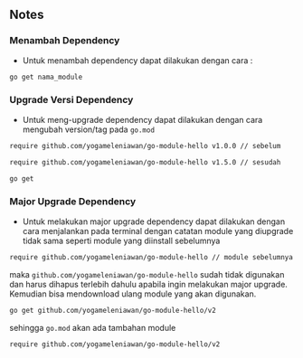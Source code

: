 ## Notes

### Menambah Dependency

- Untuk menambah dependency dapat dilakukan dengan cara :
```bash 
go get nama_module
```

### Upgrade Versi Dependency

- Untuk meng-upgrade dependency dapat dilakukan dengan cara mengubah version/tag pada `go.mod` 
```bash 
require github.com/yogameleniawan/go-module-hello v1.0.0 // sebelum

require github.com/yogameleniawan/go-module-hello v1.5.0 // sesudah
```
```bash 
go get
```


### Major Upgrade Dependency

- Untuk melakukan major upgrade dependency dapat dilakukan dengan cara menjalankan pada terminal dengan catatan module yang diupgrade tidak sama seperti module yang diinstall sebelumnya
```bash 
require github.com/yogameleniawan/go-module-hello // module sebelumnya
```
maka `github.com/yogameleniawan/go-module-hello` sudah tidak digunakan dan harus dihapus terlebih dahulu apabila ingin melakukan major upgrade. Kemudian bisa mendownload ulang module yang akan digunakan.
```bash 
go get github.com/yogameleniawan/go-module-hello/v2
```
sehingga `go.mod` akan ada tambahan module 
```bash 
require github.com/yogameleniawan/go-module-hello/v2
```
